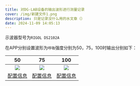 ```yaml
---
title: 对DG-LAB设备的输出波形进行测量记录
cover: /img/新建文件1.png
description: 只是记录没什么用的水文章（）
date: 2024-11-09 14:05:13
---
```

示波器型号为`RIGOL DS2102A`

在APP分别设置波形为`呼吸`强度分别为50，75，100时输出分别如下：

|  50 |  75 |  100 |
| :------------: | :------------: | :------------: |
|  ![](新建文件1.png) | ![](新建文件2.png)  |  ![](新建文件3.png) |
|  [配置信息](新建文件1.txt) |  [配置信息](新建文件1.txt) |  [配置信息](新建文件1.txt) |

